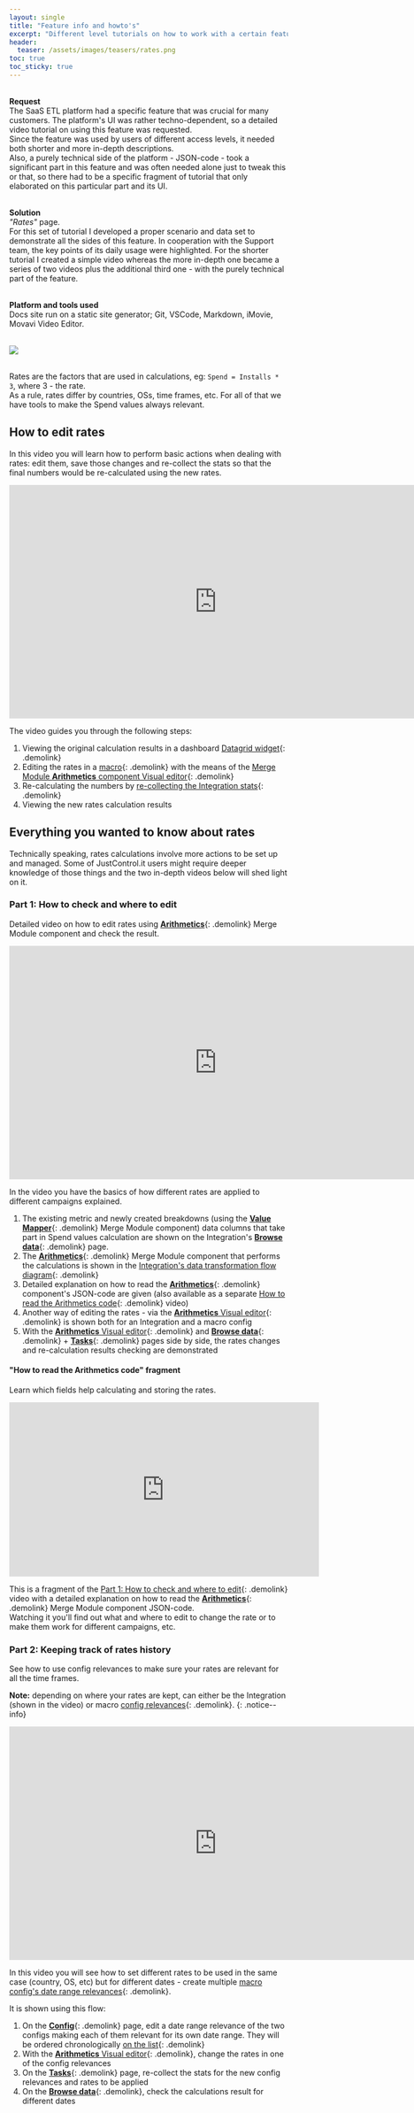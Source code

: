 ```yaml
---
layout: single
title: "Feature info and howto's"
excerpt: "Different level tutorials on how to work with a certain feature"
header:
  teaser: /assets/images/teasers/rates.png
toc: true
toc_sticky: true
---
```


<div class="sampleinfo">

  <br>
  <strong>Request</strong><br>
  The SaaS ETL platform had a specific feature that was crucial for many customers. The platform's UI was rather techno-dependent, so a detailed video tutorial on using this feature was requested.<br>
  Since the feature was used by users of different access levels, it needed both shorter and more in-depth descriptions.<br>
  Also, a purely technical side of the platform - JSON-code - took a significant part in this feature and was often needed alone just to tweak this or that, so there had to be a specific fragment of tutorial that only elaborated on this particular part and its UI.<br><br>

  <strong>Solution</strong><br>
  <em>"Rates"</em> page.<br>
  For this set of tutorial I developed a proper scenario and data set to demonstrate all the sides of this feature. In cooperation with the Support team, the key points of its daily usage were highlighted. For the shorter tutorial I created a simple video whereas the more in-depth one became a series of two videos plus the additional third one - with the purely technical part of the feature.<br><br>     
  
  <strong>Platform and tools used</strong><br>
  Docs site run on a static site generator; Git, VSCode, Markdown, iMovie, Movavi Video Editor.<br><br> 

  <a href="/assets/images/teasers/rates.png"><img src="/assets/images/teasers/rates.png"></a><br>
  &nbsp;

</div>

Rates are the factors that are used in calculations, eg: `Spend = Installs * 3`, where 3 - the rate.<br>
As a rule, rates differ by countries, OSs, time frames, etc. For all of that we have tools to make the Spend values always relevant.

## How to edit rates

In this video you will learn how to perform basic actions when dealing with rates: edit them, save those changes and re-collect the stats so that the final numbers would be re-calculated using the new rates.<br>

<iframe width="750" height="422" src="https://www.youtube.com/embed/cn1zgNekrwI" title="YouTube video player" frameborder="0" allow="accelerometer; autoplay; clipboard-write; encrypted-media; gyroscope; picture-in-picture" allowfullscreen></iframe>

<br>

The video guides you through the following steps:

1. Viewing the original calculation results in a dashboard [Datagrid widget](../visualization/datagrid.html){: .demolink} 
2. Editing the rates in a [macro](../mm/macros/macros.html){: .demolink} with the means of the [Merge Module **Arithmetics** component Visual editor](../ui/arithmetics_visual_editor.html){: .demolink}
3. Re-calculating the numbers by [re-collecting the Integration stats](../collection/collect_data.html){: .demolink}
4. Viewing the new rates calculation results

## Everything you wanted to know about rates

Technically speaking, rates calculations involve more actions to be set up and managed. Some of JustControl.it users might require deeper knowledge of those things and the two in-depth videos below will shed light on it.

### Part 1: How to check and where to edit

Detailed video on how to edit rates using [**Arithmetics**](../mm/comp_arithmetics.html){: .demolink} Merge Module component and check the result.

<iframe width="750" height="422" src="https://www.youtube.com/embed/tqxVQ4bGQ4E" title="YouTube video player" frameborder="0" allow="accelerometer; autoplay; clipboard-write; encrypted-media; gyroscope; picture-in-picture" allowfullscreen></iframe>

<br>

In the video you have the basics of how different rates are applied to different campaigns explained.<br>

1. The existing metric and newly created breakdowns (using the [**Value Mapper**](../mm/comp_valuemapper.html){: .demolink} Merge Module component) data columns that take part in Spend values calculation are shown on the Integration's [**Browse data**](../ui/integrations/browsedata.html){: .demolink} page.
2. The [**Arithmetics**](../mm/comp_arithmetics.html){: .demolink} Merge Module component that performs the calculations is shown in the [Integration's data transformation flow diagram](../mm/overview_mm.html#interface){: .demolink} 
3. Detailed explanation on how to read the [**Arithmetics**](../mm/comp_arithmetics.html){: .demolink} component's JSON-code are given (also available as a separate [How to read the Arithmetics code](#how-to-read-the-arithmetics-code-fragment){: .demolink} video)
4. Another way of editing the rates - via the [**Arithmetics** Visual editor](../ui/arithmetics_visual_editor.html){: .demolink} is shown both for an Integration and a macro config
5.  With the [**Arithmetics** Visual editor](../ui/arithmetics_visual_editor.html){: .demolink} and [**Browse data**](../ui/integrations/browsedata.html){: .demolink} + [**Tasks**](../ui/integrations/schedule_n_tasks.html#tasks){: .demolink} pages side by side, the rates changes and re-calculation results checking are demonstrated


#### "How to read the Arithmetics code" fragment

Learn which fields help calculating and storing the rates.

<iframe width="560" height="315" src="https://www.youtube.com/embed/tqxVQ4bGQ4E?start=87" title="YouTube video player" frameborder="0" allow="accelerometer; autoplay; clipboard-write; encrypted-media; gyroscope; picture-in-picture" allowfullscreen></iframe>

<br>

This is a fragment of the [Part 1: How to check and where to edit](#part-1-how-to-check-and-where-to-edit){: .demolink} video with a detailed explanation on how to read the [**Arithmetics**](../mm/comp_arithmetics.html){: .demolink} Merge Module component JSON-code.<br>
Watching it you'll find out what and where to edit to change the rate or to make them work for different campaigns, etc.

### Part 2: Keeping track of rates history

See how to use config relevances to make sure your rates are relevant for all the time frames.

**Note:** depending on where your rates are kept, can either be the Integration (shown in the video) or macro [config relevances](../ui/relevances.html){: .demolink}.
{: .notice--info}

<iframe width="750" height="422" src="https://www.youtube.com/embed/t0IV1roJ_WI" title="YouTube video player" frameborder="0" allow="accelerometer; autoplay; clipboard-write; encrypted-media; gyroscope; picture-in-picture" allowfullscreen></iframe>

<br>

In this video you will see how to set different rates to be used in the same case (country, OS, etc) but for different dates - create multiple [macro config's date range relevances](../ui/relevances.html){: .demolink}.

It is shown using this flow:
1. On the [**Config**](../ui/integrations/config.html){: .demolink} page, edit a date range relevance of the two configs making each of them relevant for its own date range. They will be ordered chronologically [on the list](../ui/relevances.html#list-order){: .demolink}
2. With the [**Arithmetics** Visual editor](../ui/arithmetics_visual_editor.html){: .demolink}, change the rates in one of the config relevances
3. On the [**Tasks**](../ui/integrations/schedule_n_tasks.html#tasks){: .demolink} page, re-collect the stats for the new config relevances and rates to be applied
4. On the [**Browse data**](../ui/integrations/browsedata.html){: .demolink}, check the calculations result for different dates
